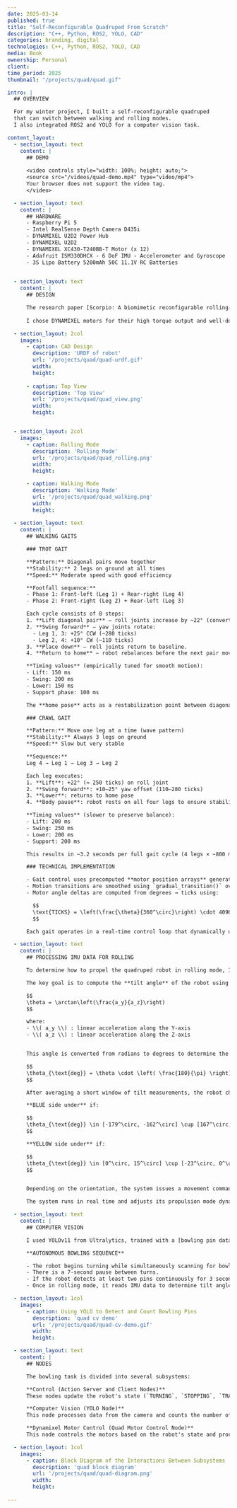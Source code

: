 ```yaml
---
date: 2025-03-14
published: true
title: "Self-Reconfigurable Quadruped From Scratch"
description: "C++, Python, ROS2, YOLO, CAD"
categories: branding, digital
technologies: C++, Python, ROS2, YOLO, CAD
media: Book
ownership: Personal
client:
time_period: 2025
thumbnail: "/projects/quad/quad.gif"

intro: |
  ## OVERVIEW

  For my winter project, I built a self-reconfigurable quadruped 
  that can switch between walking and rolling modes. 
  I also integrated ROS2 and YOLO for a computer vision task.

content_layout:
  - section_layout: text  
    content: |
      ## DEMO
      
      <video controls style="width: 100%; height: auto;">
      <source src="/videos/quad-demo.mp4" type="video/mp4">
      Your browser does not support the video tag.
      </video>

  - section_layout: text
    content: |
      ## HARDWARE
      - Raspberry Pi 5
      - Intel RealSense Depth Camera D435i
      - DYNAMIXEL U2D2 Power Hub
      - DYNAMIXEL U2D2
      - DYNAMIXEL XC430-T240BB-T Motor (x 12)
      - Adafruit ISM330DHCX - 6 DoF IMU - Accelerometer and Gyroscope
      - 3S Lipo Battery 5200mAh 50C 11.1V RC Batteries
      

  - section_layout: text
    content: |
      ## DESIGN

      The research paper [Scorpio: A biomimetic reconfigurable rolling-crawling robot](https://www.researchgate.net/publication/309273470_Scorpio_A_biomimetic_reconfigurable_rolling-crawling_robot) inspired the design of my robot, which I fully modeled in OnShape.
      
      I chose DYNAMIXEL motors for their high torque output and well-documented ROS2 integration. For the microcontroller, I used the Raspberry Pi 5, which supports Ubuntu and runs ROS2 efficiently.

  - section_layout: 2col
    images:
      - caption: CAD Design
        description: 'URDF of robot'
        url: '/projects/quad/quad-urdf.gif'
        width:
        height:
      
      - caption: Top View
        description: 'Top View'
        url: '/projects/quad/quad_view.png'
        width:
        height:


  - section_layout: 2col
    images:
      - caption: Rolling Mode
        description: 'Rolling Mode'
        url: '/projects/quad/quad_rolling.png'
        width:
        height:

      - caption: Walking Mode
        description: 'Walking Mode'
        url: '/projects/quad/quad_walking.png'
        width:
        height:
  
  - section_layout: text
    content: |
      ## WALKING GAITS

      ### TROT GAIT

      **Pattern:** Diagonal pairs move together  
      **Stability:** 2 legs on ground at all times  
      **Speed:** Moderate speed with good efficiency

      **Footfall sequence:**
      - Phase 1: Front-left (Leg 1) + Rear-right (Leg 4)
      - Phase 2: Front-right (Leg 2) + Rear-left (Leg 3)

      Each cycle consists of 8 steps:
      1. **Lift diagonal pair** — roll joints increase by ~22° (converted to ≈ 250–310 ticks).
      2. **Swing forward** — yaw joints rotate:
        - Leg 1, 3: +25° CCW (~280 ticks)
        - Leg 2, 4: +10° CW (~110 ticks)
      3. **Place down** — roll joints return to baseline.
      4. **Return to home** — robot rebalances before the next pair moves.

      **Timing values** (empirically tuned for smooth motion):
      - Lift: 150 ms
      - Swing: 200 ms
      - Lower: 150 ms
      - Support phase: 100 ms

      The **home pose** acts as a restabilization point between diagonal strides, ensuring symmetric recovery before the next pair activates.

      ### CRAWL GAIT

      **Pattern:** Move one leg at a time (wave pattern)  
      **Stability:** Always 3 legs on ground  
      **Speed:** Slow but very stable

      **Sequence:**  
      Leg 4 → Leg 1 → Leg 3 → Leg 2

      Each leg executes:
      1. **Lift**: +22° (≈ 250 ticks) on roll joint
      2. **Swing forward**: +10–25° yaw offset (110–280 ticks)
      3. **Lower**: returns to home pose
      4. **Body pause**: robot rests on all four legs to ensure stability

      **Timing values** (slower to preserve balance):
      - Lift: 200 ms
      - Swing: 250 ms
      - Lower: 200 ms
      - Support: 200 ms

      This results in ~3.2 seconds per full gait cycle (4 legs × ~800 ms), compared to ~1.2 seconds for a full trot cycle — a 2.5× speed difference.

      ### TECHNICAL IMPLEMENTATION

      - Gait control uses precomputed **motor position arrays** generated by `generate_movement_arrays_walk_fw()`.
      - Motion transitions are smoothed using `gradual_transition()` over ~17 steps.
      - Motor angle deltas are computed from degrees → ticks using:

        $$
        \text{TICKS} = \left(\frac{\theta}{360^\circ}\right) \cdot 4096
        $$

      Each gait operates in a real-time control loop that dynamically updates motor positions and synchronizes leg phases. All movements are verified using live position feedback from `GroupSyncRead`.

  - section_layout: text
    content: |
      ## PROCESSING IMU DATA FOR ROLLING

      To determine how to propel the quadruped robot in rolling mode, I process accelerometer and gyroscope data from the ISM330DHCX sensor via I²C on a Raspberry Pi 5.

      The key goal is to compute the **tilt angle** of the robot using acceleration in the Y and Z axes:

      $$
      \theta = \arctan\left(\frac{a_y}{a_z}\right)
      $$

      where:
      - \\( a_y \\) : linear acceleration along the Y-axis  
      - \\( a_z \\) : linear acceleration along the Z-axis


      This angle is converted from radians to degrees to determine the robot’s current orientation and decide which side (blue or yellow) is on the ground:

      $$
      \theta_{\text{deg}} = \theta \cdot \left( \frac{180}{\pi} \right)
      $$

      After averaging a short window of tilt measurements, the robot checks if the orientation falls within certain thresholds:

      **BLUE side under** if:

      $$
      \theta_{\text{deg}} \in [-179^\circ, -162^\circ] \cup [167^\circ, 179^\circ]
      $$

      **YELLOW side under** if:

      $$
      \theta_{\text{deg}} \in [0^\circ, 15^\circ] \cup [-23^\circ, 0^\circ]
      $$


      Depending on the orientation, the system issues a movement command like to roll forward with YELLOW side propulsion or roll forward with BLUE side propulsion.

      The system runs in real time and adjusts its propulsion mode dynamically based on IMU feedback.

  - section_layout: text
    content: |
      ## COMPUTER VISION

      I used YOLOv11 from Ultralytics, trained with a [bowling pin dataset](https://universe.roboflow.com/lsc-kik8c/bowling-pin-detection) to improve robustness. Since the model does not perform as well on blue bowling pins, I added a second red bowling pin to help the robot correctly transform when it is facing the center between the pins.

      **AUTONOMOUS BOWLING SEQUENCE**

      - The robot begins turning while simultaneously scanning for bowling pins. 
      - There is a 7-second pause between turns.
      - If the robot detects at least two pins continuously for 3 seconds, it transitions to rolling mode.
      - Once in rolling mode, it reads IMU data to determine tilt angles around the X-axis before rolling forward.

  - section_layout: 1col
    images:
      - caption: Using YOLO to Detect and Count Bowling Pins
        description: 'quad cv demo'
        url: '/projects/quad/quad-cv-demo.gif'
        width:
        height:

  - section_layout: text
    content: |
      ## NODES

      The bowling task is divided into several subsystems:

      **Control (Action Server and Client Nodes)**  
      These nodes update the robot's state (`TURNING`, `STOPPING`, `TRANSFORM TO ROLLING`, `ROLLING`, etc.) based on the number of detected bowling pins and publish the corresponding robot configuration for the Motor Control Node to set the DXL motors.

      **Computer Vision (YOLO Node)**  
      This node processes data from the camera and counts the number of bowling pins, publishing the result to a topic.

      **Dynamixel Motor Control (Quad Motor Control Node)**  
      This node controls the motors based on the robot's state and processes IMU data to determine tilt angles during ROLLING mode.

  - section_layout: 1col
    images:
      - caption: Block Diagram of the Interactions Between Subsystems
        description: 'quad block diagram'
        url: '/projects/quad/quad-diagram.png'
        width:
        height:
  
---
```

